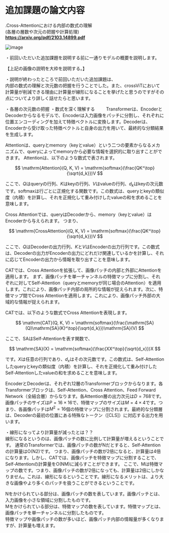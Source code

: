 # 追加課題の論文内容

.Cross-Attentionにおける内部の数式の理解  
(各層の層数や次元の把握や計算処理)  
**https://arxiv.org/pdf/2103.14899.pdf**

![image](https://github.com/Yuma-Tsukakoshi/CrossViT-Summary-/assets/107422037/86926816-82a9-41c5-8377-06a48d7580bc)

・前回いただいた追加課題を説明する前に一通りモデルの概要を説明します。  

【上記の画像の説明を大枠を説明する。】

・説明が終わったところで前回いただいた追加課題は、  
内部の数式の理解と次元数の把握を行うことでした。また、crossViTにおいて計算量が削減できる理由に計算量が線形になることを挙げたと思うのですがその点についてより詳しく話せたらと思います。

・各層の次元数の把握 ・数式を深く理解する 　　
Transformerは、EncoderとDecoderからなるモデルで、Encoderは入力画像をパッチに分割し、それぞれに位置エンコーディングを加えて特徴ベクトルに変換します。Decoderは、Encoderから受け取った特徴ベクトルと自身の出力を用いて、最終的な分類結果を生成します。

Attentionは、queryとmemory（keyとvalue）という二つの要素からなるメカニズムで、queryによってmemoryから必要な情報を選択的に取り出すことができます。 Attentionは、以下のような数式で表されます。

$$
\mathrm{Attention}(Q, K, V) = \mathrm{softmax}(\frac{QK^\top}{\sqrt{d_k}})V
$$

ここで、$Q$はqueryの行列、$K$はkeyの行列、$V$はvalueの行列、$d_k$はkeyの次元数です。$\mathrm{softmax}$は行ごとに正規化する関数です。この数式は、queryとkeyの類似度（内積）を計算し、それを正規化して重み付けしたvalueの和を求めることを意味します。

Cross Attentionでは、queryはDecoderから、memory（keyとvalue）はEncoderから与えられます。 つまり、

$$
\mathrm{CrossAttention}(Q, K, V) = \mathrm{softmax}(\frac{QK^\top}{\sqrt{d_k}})V
$$

ここで、$Q$はDecoderの出力行列、$K$と$V$はEncoderの出力行列です。この数式は、Decoderの出力がEncoderの出力にどれだけ関連しているかを計算し、それに応じてEncoderの出力から情報を取り出すことを意味します。

CATでは、Cross Attentionを拡張して、画像パッチの内部と外部にAttentionを適用します。 まず、画像パッチを単一チャンネルの特徴マップに分割し、それぞれに対してSelf-Attention（queryとmemoryが同じ場合のAttention）を適用します。これにより、画像パッチ内部の局所的な情報が捉えられます。次に、特徴マップ間でCross Attentionを適用します。これにより、画像パッチ外部の大域的な情報が捉えられます。

CATでは、以下のような数式でCross Attentionを表現します。

$$
\mathrm{CAT}(Q, K, V) = \mathrm{softmax}(\frac{\mathrm{SA}(Q)\mathrm{SA}(K)^\top}{\sqrt{d_k}})\mathrm{SA}(V)
$$

ここで、$\mathrm{SA}$はSelf-Attentionを表す関数で、

$$
\mathrm{SA}(X) = \mathrm{softmax}(\frac{XX^\top}{\sqrt{d_x}})X
$$

です。$X$は任意の行列であり、$d_x$はその次元数です。この数式は、Self-Attentionしたqueryとkeyの類似度（内積）を計算し、それを正規化して重み付けしたSelf-Attentionしたvalueの和を求めることを意味します。

EncoderとDecoderは、それぞれ12層のTransformerブロックからなります。各Transformerブロックは、Self-Attention、Cross Attention、Feed Forward Network（全結合層）からなります。各Attention層の出力次元は$D=768$です。画像パッチのサイズは$P=16\times 16$で、特徴マップのサイズは$M=4\times 4$です。つまり、各画像パッチは$M^2=16$個の特徴マップに分割されます。最終的な分類層は、Decoderの最初の位置にある特殊なトークン（[CLS]）に対応する出力を用います。

・線形になってより計算量が減ったとは？？  
線形になるというのは、画像パッチの数に比例して計算量が増えるということです。 通常のTransformerでは、画像パッチの数がNだとすると、Self-Attentionの計算量はO(N2)です。 つまり、画像パッチの数が2倍になると、計算量は4倍になります。しかし、CATでは、画像パッチを特徴マップに分割することで、Self-Attentionの計算量をO(NM)に減らすことができます。 ここで、Mは特徴マップの数です。つまり、画像パッチの数が2倍になっても、計算量は2倍にしかなりません。これは、線形になるということです。線形になるメリットは、より大きな画像やより多くのパッチを扱うことができるということです。

Nをかけられている部分は、画像パッチの数を表しています。画像パッチとは、入力画像を小さな領域に分割したものです。  
Mをかけられている部分は、特徴マップの数を表しています。特徴マップとは、画像パッチを単一チャンネルに分割したものです。  
特徴マップや画像パッチの数が多いほど、画像パッチ内部の情報量が多くなりますが、計算量も増えます。

